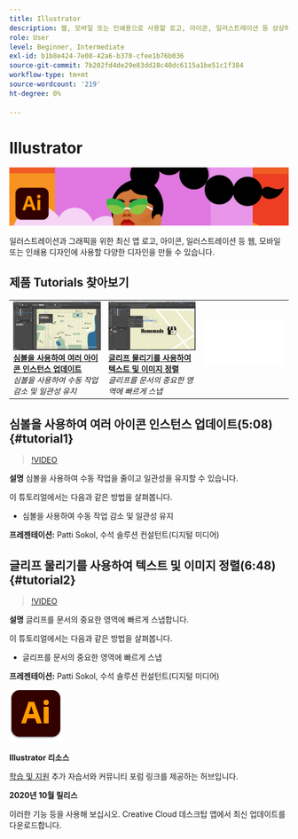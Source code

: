 ```yaml
---
title: Illustrator
description: 웹, 모바일 또는 인쇄용으로 사용할 로고, 아이콘, 일러스트레이션 등 상상하는 무엇이든 디자인할 수 있습니다
role: User
level: Beginner, Intermediate
exl-id: b1b8e424-7e08-42a6-b370-cfee1b76b036
source-git-commit: 7b202fd4de29e83dd28c40dc6115a1be51c1f384
workflow-type: tm+mt
source-wordcount: '219'
ht-degree: 0%

---
```


# Illustrator

![튜토리얼 메인 이미지](../assets/Illustrator.jpg)

일러스트레이션과 그래픽을 위한 최신 앱 로고, 아이콘, 일러스트레이션 등 웹, 모바일 또는 인쇄용 디자인에 사용할 다양한 디자인을 만들 수 있습니다.

## 제품 Tutorials 찾아보기

<table style="table-layout:fixed">
<tr>
 <td>
   <a href="illustrator.md#tutorial1">
      <img alt="심볼을 사용하여 여러 아이콘 인스턴스 업데이트" src="../assets/Illustrator_symbols_sokol_thumbnail.jpg" />
   </a>
    <div>
   <a href="illustrator.md#tutorial1"><strong>심볼을 사용하여 여러 아이콘 인스턴스 업데이트</strong></a>
    </div>
    <em>심볼을 사용하여 수동 작업 감소 및 일관성 유지</em>
    <br>
  </td>
  <td>
    <a href="illustrator.md#tutorial2">
        <img alt="글리프 물리기를 사용하여 텍스트 및 이미지 정렬" src="../assets/illustrator_glyphAlign_sokol_thumbnail.jpg" />
    </a>
    <div>
    <a href="illustrator.md#tutorial2"><strong>글리프 물리기를 사용하여 텍스트 및 이미지 정렬</strong></a>
    </div>
    <em>글리프를 문서의 중요한 영역에 빠르게 스냅</em>
    <br>
  </td>
  <td>
    <img alt="스페이서" src="../assets/Whitespacer.png" />
    <div>
    <br>
  </td>
</tr>
</table>

## 심볼을 사용하여 여러 아이콘 인스턴스 업데이트(5:08) {#tutorial1}

>[!VIDEO](https://video.tv.adobe.com/v/326816?hidetitle=true)

**설명**
심볼을 사용하여 수동 작업을 줄이고 일관성을 유지할 수 있습니다.

이 튜토리얼에서는 다음과 같은 방법을 살펴봅니다.
* 심볼을 사용하여 수동 작업 감소 및 일관성 유지

**프레젠테이션:**
Patti Sokol, 수석 솔루션 컨설턴트(디지털 미디어)

## 글리프 물리기를 사용하여 텍스트 및 이미지 정렬(6:48) {#tutorial2}

>[!VIDEO](https://video.tv.adobe.com/v/326817?hidetitle=true)

**설명**
글리프를 문서의 중요한 영역에 빠르게 스냅합니다.

이 튜토리얼에서는 다음과 같은 방법을 살펴봅니다.
* 글리프를 문서의 중요한 영역에 빠르게 스냅

**프레젠테이션:**
Patti Sokol, 수석 솔루션 컨설턴트(디지털 미디어)

![Illustrator 로고](../assets/ai_appicon_96.png)

**Illustrator 리소스**

[학습 및 지원](https://helpx.adobe.com/support/illustrator.html) 추가 자습서와 커뮤니티 포럼 링크를 제공하는 허브입니다.

**2020년 10월 릴리스**

이러한 기능 등을 사용해 보십시오. Creative Cloud 데스크탑 앱에서 최신 업데이트를 다운로드합니다.
